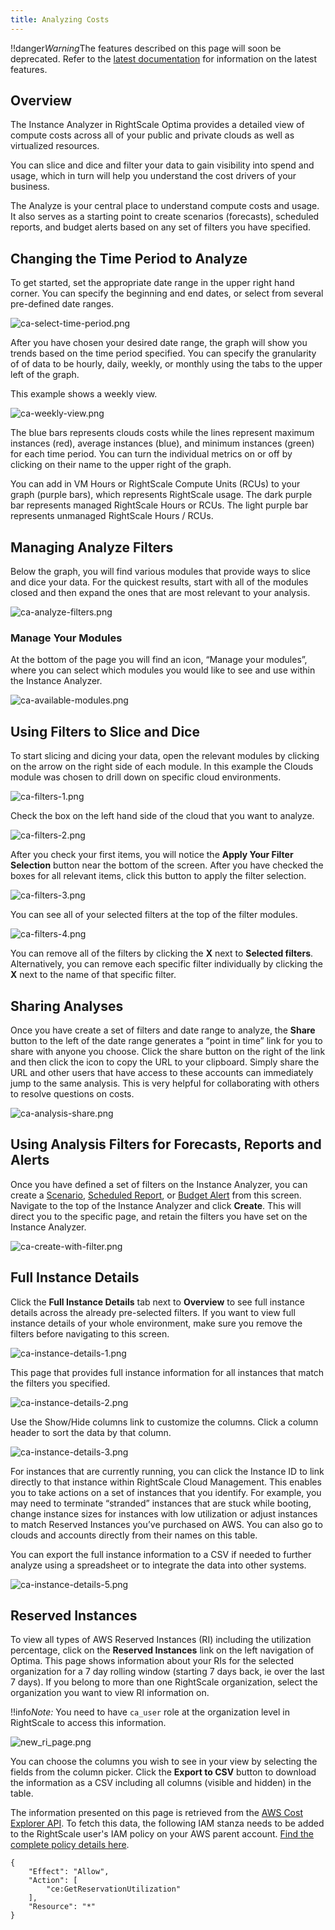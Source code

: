 ```yaml
---
title: Analyzing Costs
---
```


!!danger*Warning*The features described on this page will soon be deprecated. Refer to the [latest documentation](https://helpnet.flexerasoftware.com/Optima) for information on the latest features.

## Overview

The Instance Analyzer in RightScale Optima provides a detailed view of compute costs across all of your public and private clouds as well as virtualized resources.

You can slice and dice and filter your data to gain visibility into spend and usage, which in turn will help you understand the cost drivers of your business.

The Analyze is your central place to understand compute costs and usage. It also serves as a starting point to create scenarios (forecasts), scheduled reports, and budget alerts based on any set of filters you have specified.

## Changing the Time Period to Analyze

To get started, set the appropriate date range in the upper right hand corner. You can specify the beginning and end dates, or select from several pre-defined date ranges.

![ca-select-time-period.png](/img/ca-select-time-period.png)

After you have chosen your desired date range, the graph will show you trends based on the time period specified. You can specify the granularity of of data to be hourly, daily, weekly, or monthly using the tabs to the upper left of the graph.

This example shows a weekly view.

![ca-weekly-view.png](/img/ca-weekly-view.png)

The blue bars represents clouds costs while the lines represent maximum instances (red), average instances (blue), and minimum instances (green) for each time period. You can turn the individual metrics on or off by clicking on their name to the upper right of the graph.

You can add in VM Hours or RightScale Compute Units (RCUs) to your graph (purple bars), which represents RightScale usage. The dark purple bar represents managed RightScale Hours or RCUs. The light purple bar represents unmanaged RightScale Hours / RCUs.

## Managing Analyze Filters

Below the graph, you will find various modules that provide ways to slice and dice your data. For the quickest results, start with all of the modules closed and then expand the ones that are most relevant to your analysis.

![ca-analyze-filters.png](/img/ca-analyze-filters.png)

### Manage Your Modules

At the bottom of the page you will find an icon, “Manage your modules”, where you can select which modules you would like to see and use within the Instance Analyzer.

![ca-available-modules.png](/img/ca-available-modules.png)

## Using Filters to Slice and Dice

To start slicing and dicing your data, open the relevant modules by clicking on the arrow on the right side of each module. In this example the Clouds module was chosen to drill down on specific cloud environments.

![ca-filters-1.png](/img/ca-filters-1.png)

Check the box on the left hand side of the cloud that you want to analyze.

![ca-filters-2.png](/img/ca-filters-2.png)

After you check your first items, you will notice the **Apply Your Filter Selection** button near the bottom of the screen. After you have checked the boxes for all relevant items, click this button to apply the filter selection.

![ca-filters-3.png](/img/ca-filters-3.png)

You can see all of your selected filters at the top of the filter modules.

![ca-filters-4.png](/img/ca-filters-4.png)

You can remove all of the filters by clicking the **X** next to **Selected filters**. Alternatively, you can remove each specific filter individually by clicking the **X** next to the name of that specific filter.

## Sharing Analyses

Once you have create a set of filters and date range to analyze, the **Share** button to the left of the date range generates a “point in time” link for you to share with anyone you choose. Click the share button on the right of the link and then click the icon to copy the URL to your clipboard. Simply share the URL and other users that have access to these accounts can immediately jump to the same analysis. This is very helpful for collaborating with others to resolve questions on costs.

![ca-analysis-share.png](/img/ca-analysis-share.png)

## Using Analysis Filters for Forecasts, Reports and Alerts

Once you have defined a set of filters on the Instance Analyzer, you can create a [Scenario](/ca/ca_forecasting_and_budgeting.html), [Scheduled Report](/ca/ca_setting_up_scheduled_reports.html), or [Budget Alert](/ca/ca_setting_up_budget_alerts.html) from this screen. Navigate to the top of the Instance Analyzer and click **Create**. This will direct you to the specific page, and retain the filters you have set on the Instance Analyzer.

![ca-create-with-filter.png](/img/ca-create-with-filter.png)

## Full Instance Details

Click the **Full Instance Details** tab next to **Overview** to see full instance details across the already pre-selected filters. If you want to view full instance details of your whole environment, make sure you remove the filters before navigating to this screen.

![ca-instance-details-1.png](/img/ca-instance-details-1.png)

This page that provides full instance information for all instances that match the filters you specified.

![ca-instance-details-2.png](/img/ca-instance-details-2.png)

Use the Show/Hide columns link to customize the columns. Click a column header to sort the data by that column.

![ca-instance-details-3.png](/img/ca-instance-details-3.png)

For instances that are currently running, you can click the Instance ID to link directly to that instance within RightScale Cloud Management. This enables you to take actions on a set of instances that you identify. For example, you may need to terminate “stranded” instances that are stuck while booting, change instance sizes for instances with low utilization or adjust instances to match Reserved Instances you’ve purchased on AWS. You can also go to clouds and accounts directly from their names on this table.

You can export the full instance information to a CSV if needed to further analyze using a spreadsheet or to integrate the data into other systems.

![ca-instance-details-5.png](/img/ca-instance-details-5.png)

## Reserved Instances

To view all types of AWS Reserved Instances (RI) including the utilization percentage, click on the **Reserved Instances** link on the left navigation of Optima. This page shows information about your RIs for the selected organization for a 7 day rolling window (starting 7 days back, ie over the last 7 days). If you belong to more than one RightScale organization, select the organization you want to view RI information on. 

!!info*Note:* You need to have `ca_user` role at the organization level in RightScale to access this information.

![new_ri_page.png](/img/new_ri_page.png)

You can choose the columns you wish to see in your view by selecting the fields from the column picker. Click the **Export to CSV** button to download the information as a CSV including all columns (visible and hidden) in the table.

The information presented on this page is retrieved from the [AWS Cost Explorer API](https://docs.aws.amazon.com/aws-cost-management/latest/APIReference/API_GetReservationUtilization.html). To fetch this data, the following IAM stanza needs to be added to the RightScale user's IAM policy on your AWS parent account. [Find the complete policy details here](/clouds/aws/aws_connect_aws_compute_to_RightScale_for_cost_reporting.html#create-an-iam-user-for-rightscale).

```
{
    "Effect": "Allow",
    "Action": [
        "ce:GetReservationUtilization"
    ],
    "Resource": "*"
}
```
